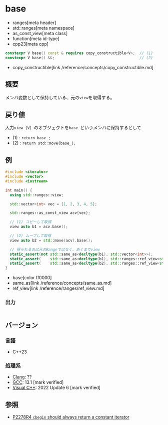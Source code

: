 # base
* ranges[meta header]
* std::ranges[meta namespace]
* as_const_view[meta class]
* function[meta id-type]
* cpp23[meta cpp]

```cpp
constexpr V base() const & requires copy_constructible<V>;  // (1)
constexpr V base() &&;                                      // (2)
```
* copy_constructible[link /reference/concepts/copy_constructible.md]

## 概要

メンバ変数として保持している、元の`view`を取得する。

## 戻り値

入力`view`（`V`）のオブジェクトを`base_`というメンバに保持するとして

- (1) : `return base_;`
- (2) : `return std::move(base_);`

## 例

```cpp example
#include <iterator>
#include <vector>
#include <iostream>

int main() {
  using std::ranges::view;

  std::vector<int> vec = {1, 2, 3, 4, 5};

  std::ranges::as_const_view acv{vec};

  // (1) コピーして取得
  view auto b1 = acv.base();

  // (2) ムーブして取得
  view auto b2 = std::move(acv).base();

  // 得られるのは元のRangeではなく、あくまでview
  static_assert(not std::same_as<decltype(b1), std::vector<int>>);
  static_assert(    std::same_as<decltype(b1), std::ranges::ref_view<std::vector<int>>>);
  static_assert(    std::same_as<decltype(b2), std::ranges::ref_view<std::vector<int>>>);
}
```
* base[color ff0000]
* same_as[link /reference/concepts/same_as.md]
* ref_view[link /reference/ranges/ref_view.md]

### 出力

```
```

## バージョン
### 言語
- C++23

### 処理系
- [Clang](/implementation.md#clang): ??
- [GCC](/implementation.md#gcc): 13.1 [mark verified]
- [Visual C++](/implementation.md#visual_cpp): 2022 Update 6 [mark verified]

## 参照

- [P2278R4 `cbegin` should always return a constant iterator](https://www.open-std.org/jtc1/sc22/wg21/docs/papers/2022/p2278r4.html)
